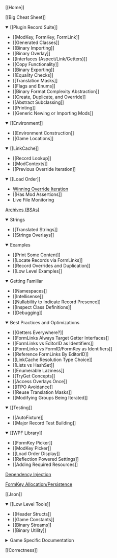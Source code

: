 <!-- START doctoc generated TOC please keep comment here to allow auto update -->
<!-- DON'T EDIT THIS SECTION, INSTEAD RE-RUN doctoc TO UPDATE -->



<!-- END doctoc generated TOC please keep comment here to allow auto update -->

[[Home]]

[[Big Cheat Sheet]]

<details open>

  <summary>[[Plugin Record Suite]]</summary>

  * [[ModKey, FormKey, FormLink]]
  * [[Generated Classes]]
  * [[Binary Importing]]
  * [[Binary Overlay]]
  * [[Interfaces (Aspect/Link/Getters)]]
  * [[Copy Functionality]]
  * [[Binary Exporting]]
  * [[Equality Checks]]
  * [[Translation Masks]]
  * [[Flags and Enums]]
  * [[Binary Format Complexity Abstraction]]
  * [[Create, Duplicate, and Override]]
  * [[Abstract Subclassing]]
  * [[Printing]]
  * [[Generic Newing or Importing Mods]]
</details>

<details open>
  <summary>[[Environment]]</summary>

  * [[Environment Construction]]
  * [[Game Locations]]
</details>

<details open>
  <summary>[[LinkCache]]</summary>

  * [[Record Lookup]]
  * [[ModContexts]]
  * [[Previous Override Iteration]]
</details>
<details open>
  <summary>[[Load Order]]</summary>

  * [Winning Override Iteration](https://github.com/Mutagen-Modding/Mutagen/wiki/Winning-Overrides)
  * [[Has Mod Assertions]]
  * Live File Monitoring
</details>

[Archives (BSAs)](https://github.com/Mutagen-Modding/Mutagen/wiki/Archives)

<details open>
  <summary>Strings</summary>

  * [[Translated Strings]]
  * [[Strings Overlays]]
</details>
<details open>
  <summary>Examples</summary>

  * [[Print Some Content]]
  * [[Locate Records via FormLinks]]
  * [[Record Overrides and Duplication]]
  * [[Low Level Examples]]
</details>
<details open>
  <summary>Getting Familiar</summary>

  * [[Namespaces]]
  * [[Intellisense]]
  * [[Nullability to Indicate Record Presence]]
  * [[Inspect Class Definitions]]
  * [[Debugging]]
</details>
<details open>
  <summary>Best Practices and Optimizations</summary>

  * [[Getters Everywhere?]]
  * [[FormLinks Always Target Getter Interfaces]]
  * [[FormLinks vs EditorID as Identifiers]]
  * [[FormLinks vs FormID/FormKey as Identifiers]]
  * [[Reference FormLinks By EditorID]]
  * [[LinkCache Resolution Type Choice]]
  * [[Lists vs HashSet]]
  * [[Enumerable Laziness]]
  * [[TryGet Concepts]]
  * [[Access Overlays Once]]
  * [[ITPO Avoidance]]
  * [[Reuse Translation Masks]]
  * [[Modifying Groups Being Iterated]]
</details>
<details open>
  <summary>[[Testing]]</summary>

  * [[AutoFixture]]
  * [[Major Record Test Building]]
</details>
<details open>
  <summary>[[WPF Library]]</summary>

  * [[FormKey Picker]]
  * [[ModKey Picker]]
  * [[Load Order Display]]
  * [[Reflection Powered Settings]]
  * [[Adding Required Resources]]
</details>

[Dependency Injection](Dependency-Injection)

[FormKey Allocation/Persistence](FormKey-Allocation-and-Persistence)

[[Json]]

<details open>
  <summary>[[Low Level Tools]]</summary>

  * [[Header Structs]]
  * [[Game Constants]]
  * [[Binary Streams]]
  * [[Binary Utility]]
</details>
<details>
  <summary>Game Specific Documentation</summary>

<details>
  <summary>Oblivion</summary>

* [[Oblivion Aspect Interfaces]]
* [[Oblivion Link Interfaces]]
</details>
<details>
  <summary>Skyrim</summary>

* [[Skyrim Perks]]
* [[Skyrim Aspect Interfaces]]
* [[Skyrim Link Interfaces]]
</details>
</details>

[[Correctness]]
